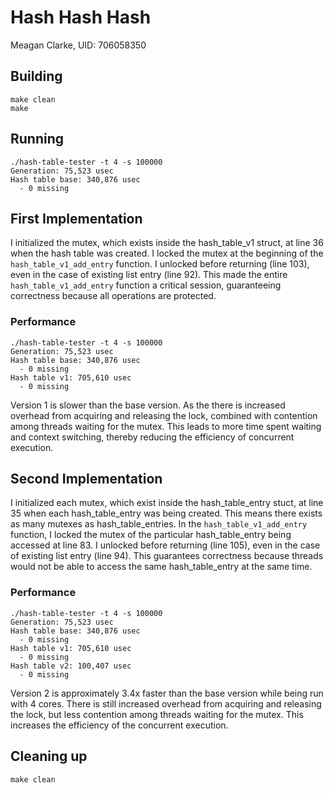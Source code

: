 # Hash Hash Hash
Meagan Clarke, UID: 706058350

## Building
```shell
make clean
make
```

## Running
```shell
./hash-table-tester -t 4 -s 100000
Generation: 75,523 usec
Hash table base: 340,876 usec
  - 0 missing
```

## First Implementation
I initialized the mutex, which exists inside the hash_table_v1 struct, at line 36 when the hash table was created. I locked the mutex at the beginning of the `hash_table_v1_add_entry` function. I unlocked before returning (line 103), even in the case of existing list entry (line 92). This made the entire `hash_table_v1_add_entry` function a critical session, guaranteeing correctness because all operations are protected. 

### Performance
```shell
./hash-table-tester -t 4 -s 100000
Generation: 75,523 usec
Hash table base: 340,876 usec
  - 0 missing
Hash table v1: 705,610 usec
  - 0 missing
```
Version 1 is slower than the base version. As the there is increased overhead from acquiring and releasing the lock, combined with contention among threads waiting for the mutex. This leads to more time spent waiting and context switching, thereby reducing the efficiency of concurrent execution.

## Second Implementation
I initialized each mutex, which exist inside the hash_table_entry stuct, at line 35 when each hash_table_entry was being created. This means there exists as many mutexes as hash_table_entries. In the `hash_table_v1_add_entry` function, I locked the mutex of the particular hash_table_entry being accessed at line 83. I unlocked before returning (line 105), even in the case of existing list entry (line 94). This guarantees correctness because threads would not be able to access the same hash_table_entry at the same time. 

### Performance
```shell
./hash-table-tester -t 4 -s 100000
Generation: 75,523 usec
Hash table base: 340,876 usec
  - 0 missing
Hash table v1: 705,610 usec
  - 0 missing
Hash table v2: 100,407 usec
  - 0 missing
```

Version 2 is approximately 3.4x faster than the base version while being run with 4 cores. There is still increased overhead from acquiring and releasing the lock, but less contention among threads waiting for the mutex. This increases the efficiency of the concurrent execution.

## Cleaning up
```shell
make clean
```
